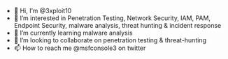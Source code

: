 - 👋 Hi, I’m @3xploit10
- 👀 I’m interested in Penetration Testing, Network Security, IAM, PAM, Endpoint Security, malware analysis, threat hunting & incident response
- 🌱 I’m currently learning malware analysis
- 💞️ I’m looking to collaborate on penetration testing & threat-hunting
- 📫 How to reach me @msfconsole3 on twitter

<!---
3xploit10/3xploit10 is a ✨ special ✨ repository because its `README.md` (this file) appears on your GitHub profile.
You can click the Preview link to take a look at your changes.
--->
